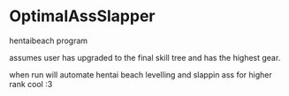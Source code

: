 # OptimalAssSlapper
hentaibeach program

assumes user has upgraded to the final skill tree and has the highest gear. 

when run will automate hentai beach levelling and slappin ass for higher rank cool :3
